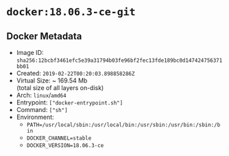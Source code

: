 # `docker:18.06.3-ce-git`

## Docker Metadata

- Image ID: `sha256:12bcbf3461efc5e39a31794b03fe96bf2fec13fde189bc0d147424756371bb01`
- Created: `2019-02-22T00:20:03.898858286Z`
- Virtual Size: ~ 169.54 Mb  
  (total size of all layers on-disk)
- Arch: `linux`/`amd64`
- Entrypoint: `["docker-entrypoint.sh"]`
- Command: `["sh"]`
- Environment:
  - `PATH=/usr/local/sbin:/usr/local/bin:/usr/sbin:/usr/bin:/sbin:/bin`
  - `DOCKER_CHANNEL=stable`
  - `DOCKER_VERSION=18.06.3-ce`
